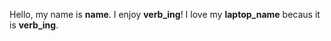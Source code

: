 Hello, my name is __name__. I enjoy __verb_ing__! I love my __laptop_name__ becaus it is __verb_ing__.